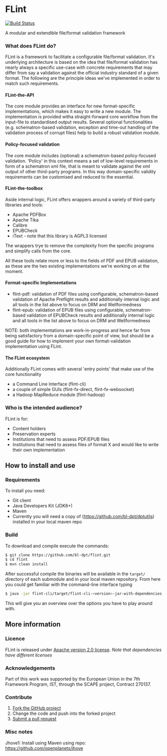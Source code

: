 
# FLint

[![Build Status](https://travis-ci.org/bl-dpt/flint.png)](https://travis-ci.org/bl-dpt/flint)

A modular and extendible file/format validation framework

### What does FLint do?
FLint is a framework to facilitate a configurable file/format validation. It's underlying architecture is based on the idea that file/format validation has nearly always a specific use-case with concrete requirements that may differ from say a validation against the official industry standard of a given format.
The following are the principle ideas we've implemented in order to match such requirements.

#### FLint-the-API
The core module provides an interface for new format-specific implementations, which makes it easy to write a new module. The implementation is provided witha straight-forward core workflow from the input-file to standardised output results. Several optional functionalities (e.g. schematron-based validation, exception and time-out handling of the validation process of corrupt files) help to build a robust validation module.

#### Policy-focused validation
The core module includes (optional) a schematron-based policy-focused validation. 'Policy' in this context means a set of low-level requirements in form of a schematron xml file, that is meant to validate against the xml output of other third-party programs. In this way domain-specific validity requirements can be customised and reduced to the essential.

#### FLint-the-toolbox
Aside internal logic, FLint offers wrappers around a variety of third-party libraries and tools:
* Apache PDFBox
* Apache Tika
* Calibre
* EPUBCheck 
* iText - note that this library is AGPL3 licensed

The wrappers trye to remove the complexity from the specific programs and simplify calls from the core.

All these tools relate more or less to the fields of PDF and EPUB validation, as these are the two existing implementations we're working on at the moment.


#### Format-specific Implementations
* flint-pdf: validation of PDF files using configurable, schematron-based validation of Apache Preflight results and additionally internal logic and all tools in the list above to focus on DRM and Wellformedness
* flint-epub: validation of EPUB files using configurable, schematron-based validation of EPUBCheck results and additionally internal logic and all tools in the list above to focus on DRM and Wellformedness

NOTE: both implementations are work-in-progress and hence far from being satisfactory from a domain-specific point of view, but should be a good guide for how to implement your own format-validation implementation using FLint.


#### The FLint ecosystem
Additionally FLint comes with several 'entry points' that make use of the core functionality
* a Command Line Interface (flint-cli)
* a couple of simple GUIs (flint-fx-direct, flint-fx-websocket)
* a Hadoop MapReduce module (flint-hadoop)


### Who is the intended audience?

FLint is for:

* Content holders
* Preservation experts
* Institutions that need to assess PDF/EPUB files
* Institutions that need to assess files of format X and would like to write their own implementation

## How to install and use

### Requirements

To install you need:

* Git client
* Java Developers Kit (JDK6+)
* Maven
* Currently you will need a copy of (https://github.com/bl-dpt/dptutils) installed in your local maven repo

### Build

To download and compile execute the commands:

```bash
$ git clone https://github.com/bl-dpt/flint.git
$ cd flint
$ mvn clean install
```

After successful compile the binaries will be available in the `target/` directory of each submodule and in your local maven repository.
From here you could get familiar with the command-line interface typing

```bash
$ java -jar flint-cli/target/flint-cli-<version>-jar-with-dependencies.jar
```

This will give you an overview over the options you have to play around with.

## More information

### Licence

FLint is released under [Apache version 2.0 license](LICENSE.txt).  *Note that dependencies have different licenses*

### Acknowledgements

Part of this work was supported by the European Union in the 7th Framework Program, IST, through the SCAPE project, Contract 270137.


### Contribute

1. [Fork the GitHub project](https://help.github.com/articles/fork-a-repo)
2. Change the code and push into the forked project
3. [Submit a pull request](https://help.github.com/articles/using-pull-requests)

### Misc notes

Jhove1:
Install using Maven using repo: https://github.com/openplanets/jhove
